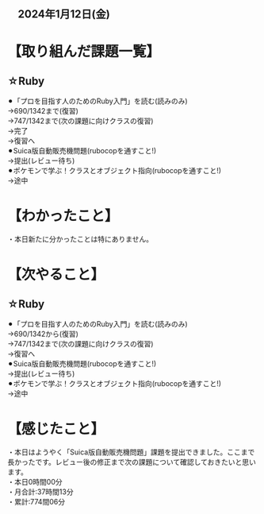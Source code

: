 ## 　2024年1月12日(金)
# 【取り組んだ課題一覧】
## ☆Ruby
⚫︎「プロを目指す人のためのRuby入門」を読む(読みのみ)<br>
→690/1342まで(復習)<br>
→747/1342まで(次の課題に向けクラスの復習)<br>
→完了<br>
→復習へ<br>
⚫︎Suica版自動販売機問題(rubocopを通すこと!)<br>
→提出(レビュー待ち)<br>
⚫︎ポケモンで学ぶ！クラスとオブジェクト指向(rubocopを通すこと!)<br>
→途中<br>
# 【わかったこと】
・本日新たに分かったことは特にありません。<br>
# 【次やること】
## ☆Ruby
⚫︎「プロを目指す人のためのRuby入門」を読む(読みのみ)<br>
→690/1342から(復習)<br>
→747/1342まで(次の課題に向けクラスの復習)<br>
→復習へ<br>
⚫︎Suica版自動販売機問題(rubocopを通すこと!)<br>
→提出(レビュー待ち)<br>
⚫︎ポケモンで学ぶ！クラスとオブジェクト指向(rubocopを通すこと!)<br>
→途中<br>
# 【感じたこと】
・本日はようやく「Suica版自動販売機問題」課題を提出できました。ここまで長かったです。レビュー後の修正まで次の課題について確認しておきたいと思います。<br>
・本日0時間00分<br>
・月合計:37時間13分<br>
・累計:774間06分<br>
